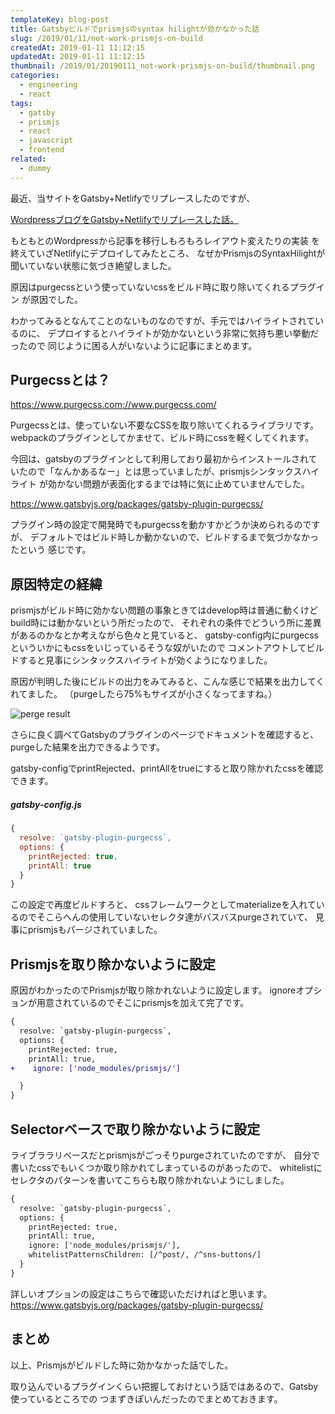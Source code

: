 ```yaml
---
templateKey: blog-post
title: Gatsbyビルドでprismjsのsyntax hilightが効かなかった話
slug: /2019/01/11/not-work-prismjs-on-build
createdAt: 2019-01-11 11:12:15
updatedAt: 2019-01-11 11:12:15
thumbnail: /2019/01/20190111_not-work-prismjs-on-build/thumbnail.png
categories:
  - engineering
  - react
tags:
  - gatsby
  - prismjs
  - react
  - javascript
  - frontend
related:
  - dummy
---
```


最近、当サイトをGatsby+Netlifyでリプレースしたのですが、


[WordpressブログをGatsby+Netlifyでリプレースした話。](http://localhost:8000/2019/01/10/blog-renewal-by-gatsby)

もともとのWordpressから記事を移行しもろもろレイアウト変えたりの実装
を終えていざNetlifyにデプロイしてみたところ、
なぜかPrismjsのSyntaxHilightが聞いていない状態に気づき絶望しました。

原因はpurgecssという使っていないcssをビルド時に取り除いてくれるプラグイン
が原因でした。

わかってみるとなんてことのないものなのですが、手元ではハイライトされているのに、
デプロイするとハイライトが効かないという非常に気持ち悪い挙動だったので
同じように困る人がいないように記事にまとめます。


## Purgecssとは？

https://www.purgecss.com://www.purgecss.com/

Purgecssとは、使っていない不要なCSSを取り除いてくれるライブラリです。
webpackのプラグインとしてかませて、ビルド時にcssを軽くしてくれます。

今回は、gatsbyのプラグインとして利用しており最初からインストールされて
いたので「なんかあるなー」とは思っていましたが、prismjsシンタックスハイライト
が効かない問題が表面化するまでは特に気に止めていませんでした。

https://www.gatsbyjs.org/packages/gatsby-plugin-purgecss/

プラグイン時の設定で開発時でもpurgecssを動かすかどうか決められるのですが、
デフォルトではビルド時しか動かないので、ビルドするまで気づかなかったという
感じです。

## 原因特定の経緯

prismjsがビルド時に効かない問題の事象ときてはdevelop時は普通に動くけどbuild時には動かないという所だったので、
それぞれの条件でどういう所に差異があるのかなとか考えながら色々と見ていると、
gatsby-config内にpurgecssといういかにもcssをいじっているそうな奴がいたので
コメントアウトしてビルドすると見事にシンタックスハイライトが効くようになりました。

原因が判明した後にビルドの出力をみてみると、こんな感じで結果を出力してくれてました。
（purgeしたら75%もサイズが小さくなってますね。）

<image class="post-image" src="https://statics.ver-1-0.net/uploads/2019/01/20190111_not-work-prismjs-on-build/purge-result.png" alt="perge result" />

さらに良く調べてGatsbyのプラグインのページでドキュメントを確認すると、
purgeした結果を出力できるようです。

gatsby-configでprintRejected、printAllをtrueにすると取り除かれたcssを確認できます。

##### gatsby-config.js

```javascript
{
  resolve: `gatsby-plugin-purgecss`,
  options: {
    printRejected: true,
    printAll: true
  }
}
```

この設定で再度ビルドすろと、
cssフレームワークとしてmaterializeを入れているのでそこらへんの使用していないセレクタ達がバスバスpurgeされていて、
見事にprismjsもパージされていました。


## Prismjsを取り除かないように設定

原因がわかったのでPrismjsが取り除かれないように設定します。
ignoreオプションが用意されているのでそこにprismjsを加えて完了です。

```diff
{
  resolve: `gatsby-plugin-purgecss`,
  options: {
    printRejected: true,
    printAll: true,
+    ignore: ['node_modules/prismjs/']

  }
}
```

## Selectorベースで取り除かないように設定

ライブララリベースだとprismjsがごっそりpurgeされていたのですが、
自分で書いたcssでもいくつか取り除かれてしまっているのがあったので、
whitelistにセレクタのパターンを書いてこちらも取り除かれないようにしました。


```diff
{
  resolve: `gatsby-plugin-purgecss`,
  options: {
    printRejected: true,
    printAll: true,
    ignore: ['node_modules/prismjs/'],
    whitelistPatternsChildren: [/^post/, /^sns-buttons/]
  }
}
```

詳しいオプションの設定はこちらで確認いただければと思います。
https://www.gatsbyjs.org/packages/gatsby-plugin-purgecss/


## まとめ

以上、Prismjsがビルドした時に効かなかった話でした。

取り込んでいるプラグインくらい把握しておけという話ではあるので、Gatsby使っているところでの
つまずきぽいんだったのでまとめておきます。


